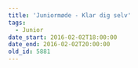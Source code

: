 ```yaml
---
title: 'Juniormøde - Klar dig selv'
tags:
  - Junior
date_start: 2016-02-02T18:00:00
date_end: 2016-02-02T20:00:00
old_id: 5881
---
```

